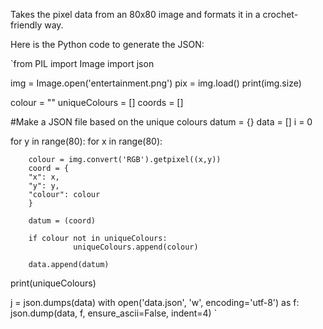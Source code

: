 Takes the pixel data from an 80x80 image and formats it in a crochet-friendly way.

Here is the Python code to generate the JSON:

`from PIL import Image
import json

img = Image.open('entertainment.png')
pix = img.load()
print(img.size)

colour = ""
uniqueColours = []
coords = []

#Make a JSON file based on the unique colours
datum = {}
data = []
i = 0

for y in range(80):
    for x in range(80):
        
        colour = img.convert('RGB').getpixel((x,y))
        coord = {
        "x": x,
        "y": y,
        "colour": colour
        }
        
        datum = (coord)
        
        if colour not in uniqueColours:
                  uniqueColours.append(colour)
        
        data.append(datum)
    
print(uniqueColours)

j = json.dumps(data)
with open('data.json', 'w', encoding='utf-8') as f:
    json.dump(data, f, ensure_ascii=False, indent=4)
`
